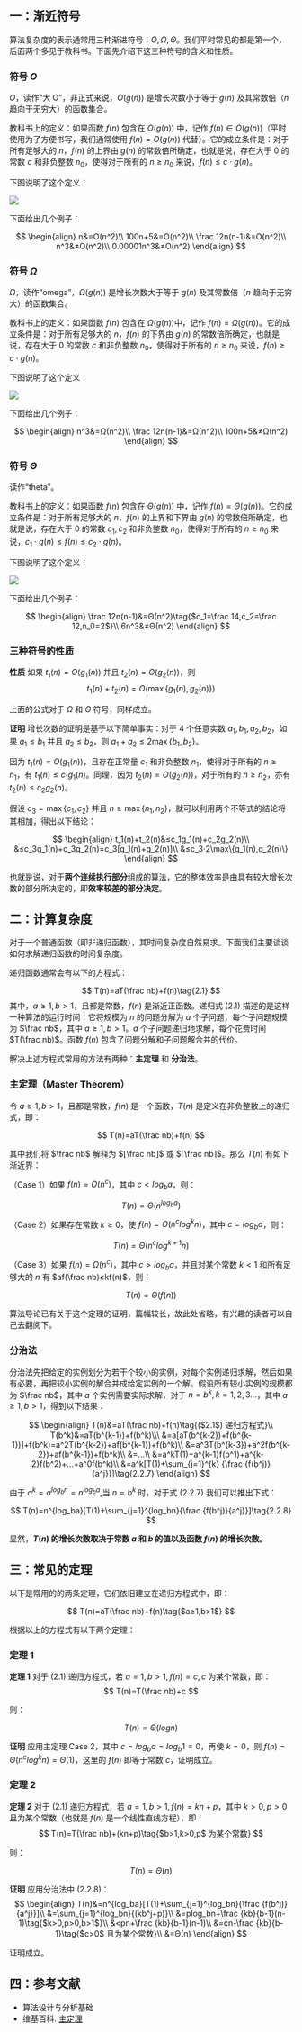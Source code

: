 ## 一：渐近符号

算法复杂度的表示通常用三种渐进符号：$O, Ω, Θ$。我们平时常见的都是第一个，后面两个多见于教科书。下面先介绍下这三种符号的含义和性质。

### 符号 $O$

$O$，读作“大 O”，非正式来说，$O(g(n))$ 是增长次数小于等于 $g(n)$ 及其常数倍（$n$ 趋向于无穷大）的函数集合。

教科书上的定义：如果函数 $f(n)$ 包含在 $O(g(n))$ 中，记作 $f(n)∈O(g(n))$（平时使用为了方便书写，我们通常使用 $f(n)=O(g(n))$ 代替）。它的成立条件是：对于所有足够大的 $n$，$f(n)$ 的上界由 $g(n)$ 的常数倍所确定，也就是说，存在大于 $0$ 的常数 $c$ 和非负整数 $n_0$，使得对于所有的 $n≥n_0$ 来说，$f(n)≤c⋅g(n)$。

下图说明了这个定义：

![](https://resource.ethsonliu.com/image/20180405_01.png)


下面给出几个例子：

$$
\begin{align}
n&=O(n^2)\\
100n+5&=O(n^2)\\
\frac 12n(n-1)&=O(n^2)\\
n^3&≠O(n^2)\\
0.00001n^3&≠O(n^2)
\end{align}
$$

### 符号 $Ω$

$Ω$，读作“omega”，$Ω(g(n))$ 是增长次数大于等于 $g(n)$ 及其常数倍（$n$ 趋向于无穷大）的函数集合。

教科书上的定义：如果函数 $f(n)$ 包含在 $Ω(g(n))$中，记作 $f(n)=Ω(g(n))$。它的成立条件是：对于所有足够大的 $n$，$f(n)$ 的下界由 $g(n)$ 的常数倍所确定，也就是说，存在大于 $0$ 的常数 $c$ 和非负整数 $n_0$，使得对于所有的 $n≥n_0$ 来说，$f(n)≥c⋅g(n)$。 

下图说明了这个定义：

![](https://resource.ethsonliu.com/image/20180405_02.png)

下面给出几个例子：

$$
\begin{align}
n^3&=Ω(n^2)\\
\frac 12n(n-1)&=Ω(n^2)\\
100n+5&≠Ω(n^2)
\end{align}
$$

### 符号 $Θ$

读作“theta”。

教科书上的定义：如果函数 $f(n)$ 包含在 $Θ(g(n))$ 中，记作 $f(n)=Θ(g(n))$。它的成立条件是：对于所有足够大的 $n$，$f(n)$ 的上界和下界由 $g(n)$ 的常数倍所确定，也就是说，存在大于 $0$ 的常数 $c_1, c_2$ 和非负整数 $n_0$，使得对于所有的 $n≥n_0$ 来说，$c_1⋅g(n)≤f(n)≤c_2⋅g(n)$。

下图说明了这个定义：

![](https://resource.ethsonliu.com/image/20180405_03.png)

下面给出几个例子：

$$
\begin{align}
\frac 12n(n-1)&=Θ(n^2)\tag{$c_1=\frac 14,c_2=\frac 12,n_0=2$}\\
6n^3&≠Θ(n^2)
\end{align}
$$

### 三种符号的性质

**性质** 如果 $t_1(n)=O(g_1(n))$ 并且 $t_2(n)=O(g_2(n))$，则
$$
t_1(n)+t_2(n)=O(\max\{g_1(n),g_2(n)\})
$$

上面的公式对于 $Ω$ 和 $Θ$ 符号，同样成立。

**证明** 增长次数的证明是基于以下简单事实：对于 $4$ 个任意实数 $a_1,b_1,a_2,b_2$，如果 $a_1≤b_1$ 并且 $a_2≤b_2$，则 $a_1+a_2≤2\max\{b_1,b_2\}$。

因为 $t_1(n)=O(g_1(n))$，且存在正常量 $c_1$ 和非负整数 $n_1$，使得对于所有的 $n≥n_1$，有 $t_1(n)≤c_1g_1(n)$。同理，因为 $t_2(n)=O(g_2(n))$，对于所有的 $n≥n_2$，亦有 $t_2(n)≤c_2g_2(n)$。

假设 $c_3=\max\{c_1,c_2\}$ 并且 $n≥\max\{n_1,n_2\}$，就可以利用两个不等式的结论将其相加，得出以下结论：

$$
\begin{align}
t_1(n)+t_2(n)&≤c_1g_1(n)+c_2g_2(n)\\
             &≤c_3g_1(n)+c_3g_2(n)=c_3[g_1(n)+g_2(n)]\\
             &≤c_3⋅2\max\{g_1(n),g_2(n)\}
\end{align}
$$

也就是说，对于**两个连续执行部分**组成的算法，它的整体效率是由具有较大增长次数的部分所决定的，即**效率较差的部分决定**。

## 二：计算复杂度

对于一个普通函数（即非递归函数），其时间复杂度自然易求。下面我们主要谈谈如何求解递归函数的时间复杂度。

递归函数通常会有以下的方程式：

$$
T(n)=aT(\frac nb)+f(n)\tag{2.1}
$$
其中，$a≥1,b>1$，且都是常数，$f(n)$ 是渐近正函数。递归式 $(2.1)$ 描述的是这样一种算法的运行时间：它将规模为 $n$ 的问题分解为 $a$ 个子问题，每个子问题规模为 $\frac nb$，其中 $a≥1,b>1$。$a$ 个子问题递归地求解，每个花费时间 $T(\frac nb)$。函数 $f(n)$ 包含了问题分解和子问题解合并的代价。

解决上述方程式常用的方法有两种：**主定理** 和 **分治法**。

### 主定理（Master Theorem）

令 $a≥1,b>1$，且都是常数，$f(n)$ 是一个函数，$T(n)$ 是定义在非负整数上的递归式，即：

$$
T(n)=aT(\frac nb)+f(n)
$$

其中我们将 $\frac nb$ 解释为 $⌊\frac nb⌋$ 或 $⌈\frac nb⌉$。那么 $T(n)$ 有如下渐近界：

（Case 1）如果 $f(n)=O(n^c)$，其中 $c<log_ba$，则：

$$
T(n)=Θ(n^{log_ba})
$$

（Case 2）如果存在常数 $k≥0$，使 $f(n)=Θ(n^clog^{k}n)$，其中 $c=log_ba$，则：

$$
T(n)=Θ(n^clog^{k+1}n)
$$

（Case 3）如果 $f(n)=Ω(n^c)$，其中 $c>log_ba$，并且对某个常数 $k<1$ 和所有足够大的 $n$ 有 $af(\frac nb)≤kf(n)$，则：

$$
T(n)=Θ(f(n))
$$

算法导论已有关于这个定理的证明，篇幅较长，故此处省略，有兴趣的读者可以自己去翻阅下。

### 分治法

分治法先把给定的实例划分为若干个较小的实例，对每个实例递归求解，然后如果有必要，再把较小实例的解合并成给定实例的一个解。假设所有较小实例的规模都为 $\frac nb$，其中 $a$ 个实例需要实际求解，对于 $n=b^k,k=1,2,3...$，其中 $a≥1,b>1$，得到以下结果：

$$
\begin{align}
T(n)&=aT(\frac nb)+f(n)\tag{($2.1$) 递归方程式}\\
T(b^k)&=aT(b^{k-1})+f(b^k)\\\
      &=a[aT(b^{k-2})+f(b^{k-1})]+f(b^k)=a^2T(b^{k-2})+af(b^{k-1})+f(b^k)\\
      &=a^3T(b^{k-3})+a^2f(b^{k-2})+af(b^{k-1})+f(b^k)\\
      &=...\\
      &=a^kT(1)+a^{k-1}f(b^1)+a^{k-2}f(b^2)+...+a^0f(b^k)\\
      &=a^k[T(1)+\sum_{j=1}^{k} {\frac {f(b^j)}{a^j}}]\tag{2.2.7}
\end{align}
$$

由于 $a^k=a^{log_bn}=n^{log_ba}$,当 $n=b^k$ 时，对于式 $(2.2.7)$ 我们可以推出下式：

$$
T(n)=n^{log_ba}[T(1)+\sum_{j=1}^{log_bn}{\frac {f(b^j)}{a^j}}]\tag{2.2.8}
$$

显然，**$T(n)$ 的增长次数取决于常数 $a$ 和 $b$ 的值以及函数 $f(n)$ 的增长次数。**

## 三：常见的定理

以下是常用的的两条定理，它们依旧建立在递归方程式中，即：

$$
T(n)=aT(\frac nb)+f(n)\tag{$a≥1,b>1$}
$$

根据以上的方程式有以下两个定理：

### 定理 1

**定理 1** 对于 $(2.1)$ 递归方程式，若 $a=1,b>1,f(n)=c,c$ 为某个常数，即：
$$
T(n)=T(\frac nb)+c
$$

则：

$$
T(n)=Θ(logn)
$$

**证明** 应用主定理 Case 2，其中 $c=log_ba=log_b1=0$，再使 $k=0$，则 $f(n)=Θ(n^clog^kn)=Θ(1)$，这里的 $f(n)$ 即等于常数 $c$，证明成立。

### 定理 2

**定理 2** 对于 $(2.1)$ 递归方程式，若 $a=1,b>1,f(n)=kn+p$，其中 $k>0,p>0$ 且为某个常数（也就是 $f(n)$ 是一个线性直线方程），即：
$$
T(n)=T(\frac nb)+(kn+p)\tag{$b>1,k>0,p$ 为某个常数}
$$

则：

$$
T(n)=Θ(n)
$$

**证明** 应用分治法中 $(2.2.8)$：
$$
\begin{align}
T(n)&=n^{log_ba}[T(1)+\sum_{j=1}^{log_bn}{\frac {f(b^j)}{a^j}}]\\
&=\sum_{j=1}^{log_bn}{(kb^j+p)}\\
&=plog_bn+\frac {kb}{b-1}(n-1)\tag{$k>0,p>0,b>1$}\\
&<pn+\frac {kb}{b-1}(n-1)\\
&=cn-\frac {kb}{b-1}\tag{$c>0$ 且为某个常数}\\
&=Θ(n)
\end{align}
$$

证明成立。

## 四：参考文献

- 算法设计与分析基础
- 维基百科. [主定理](https://zh.wikipedia.org/wiki/%E4%B8%BB%E5%AE%9A%E7%90%86)
